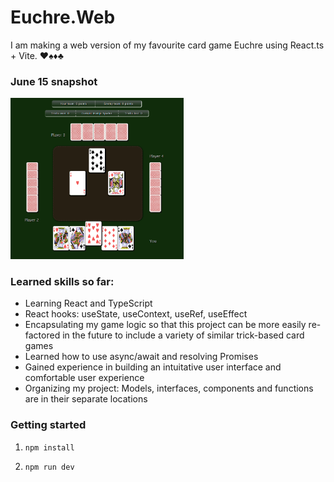 # Euchre.Web

<p>I am making a web version of my favourite card game Euchre using React.ts + Vite. ♥️♠️♦️♣️</p>

### June 15 snapshot

<img style="width:55%" src="./euchre-react/project_progress_images/june15snapshot.png">

### Learned skills so far:

- Learning React and TypeScript
- React hooks: useState, useContext, useRef, useEffect
- Encapsulating my game logic so that this project can be more easily re-factored in the future to include a variety of similar trick-based card games
- Learned how to use async/await and resolving Promises
- Gained experience in building an intuitative user interface and comfortable user experience
- Organizing my project: Models, interfaces, components and functions are in their separate locations

### Getting started

1. `npm install`

2. `npm run dev`
